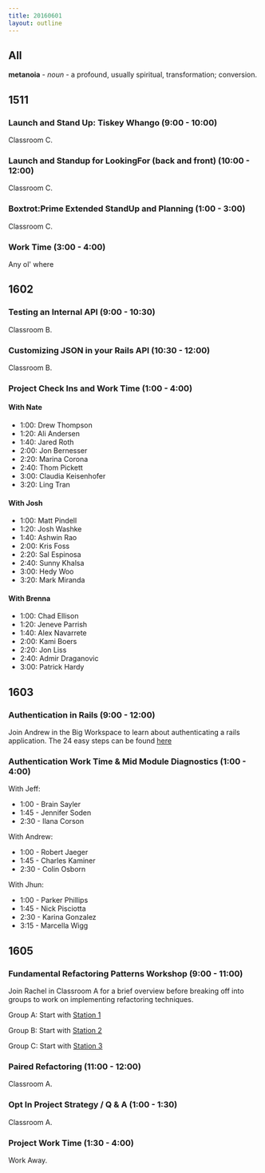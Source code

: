 ```yaml
---
title: 20160601
layout: outline
---
```


## All

**metanoia** - _noun_ - a profound, usually spiritual, transformation; conversion.


## 1511

### Launch and Stand Up: Tiskey Whango (9:00 - 10:00)

Classroom C.

### Launch and Standup for LookingFor (back and front) (10:00 - 12:00)

Classroom C.

### Boxtrot:Prime Extended StandUp and Planning (1:00 - 3:00)

Classroom C.

### Work Time (3:00 - 4:00)

Any ol' where

## 1602

### Testing an Internal API (9:00 - 10:30)

Classroom B.

### Customizing JSON in your Rails API (10:30 - 12:00)

Classroom B.

### Project Check Ins and Work Time (1:00 - 4:00)

#### With Nate
  - 1:00: Drew Thompson
  - 1:20: Ali Andersen
  - 1:40: Jared Roth
  - 2:00: Jon Bernesser
  - 2:20: Marina Corona
  - 2:40: Thom Pickett
  - 3:00: Claudia Keisenhofer
  - 3:20: Ling Tran

#### With Josh
  - 1:00: Matt Pindell
  - 1:20: Josh Washke
  - 1:40: Ashwin Rao
  - 2:00: Kris Foss
  - 2:20: Sal Espinosa
  - 2:40: Sunny Khalsa
  - 3:00: Hedy Woo
  - 3:20: Mark Miranda

#### With Brenna
  - 1:00: Chad Ellison
  - 1:20: Jeneve Parrish
  - 1:40: Alex Navarrete
  - 2:00: Kami Boers
  - 2:20: Jon Liss
  - 2:40: Admir Draganovic
  - 3:00: Patrick Hardy

## 1603

### Authentication in Rails (9:00 - 12:00)

Join Andrew in the Big Workspace to learn about authenticating a rails application. The 24 easy steps can be found [here](https://github.com/turingschool/lesson_plans/blob/master/ruby_02-web_applications_with_ruby/authentication.markdown)

### Authentication Work Time & Mid Module Diagnostics (1:00 - 4:00)

With Jeff:

  * 1:00 - Brain Sayler
  * 1:45 - Jennifer Soden
  * 2:30 - Ilana Corson

With Andrew:

  * 1:00 - Robert Jaeger
  * 1:45 - Charles Kaminer
  * 2:30 - Colin Osborn

With Jhun:

  * 1:00 - Parker Phillips
  * 1:45 - Nick Pisciotta
  * 2:30 - Karina Gonzalez
  * 3:15 - Marcella Wigg



## 1605

### Fundamental Refactoring Patterns Workshop (9:00 - 11:00)

Join Rachel in Classroom A for a brief overview before breaking off into groups to work on implementing refactoring techniques.

Group A: Start with [Station 1](https://github.com/turingschool/lesson_plans/blob/master/ruby_01-object_oriented_programming_with_ruby/refactoring_patterns_station_1.markdown)

Group B: Start with [Station 2](https://github.com/turingschool/lesson_plans/blob/master/ruby_01-object_oriented_programming_with_ruby/refactoring_patterns_station_2.markdown)

Group C: Start with [Station 3](https://github.com/turingschool/lesson_plans/blob/master/ruby_01-object_oriented_programming_with_ruby/refactoring_patterns_station_3.markdown)

### Paired Refactoring (11:00 - 12:00)

Classroom A.

### Opt In Project Strategy / Q & A (1:00 - 1:30)

Classroom A.

### Project Work Time (1:30 - 4:00)

Work Away.
